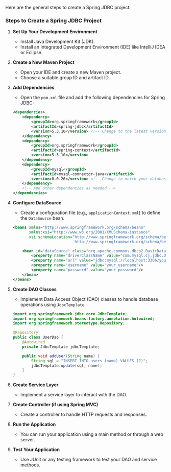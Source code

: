 Here are the general steps to create a Spring JDBC project:

### Steps to Create a Spring JDBC Project

1. **Set Up Your Development Environment**
   - Install Java Development Kit (JDK).
   - Install an Integrated Development Environment (IDE) like IntelliJ IDEA or Eclipse.

2. **Create a New Maven Project**
   - Open your IDE and create a new Maven project.
   - Choose a suitable group ID and artifact ID.

3. **Add Dependencies**
   - Open the `pom.xml` file and add the following dependencies for Spring JDBC:

   ```xml
   <dependencies>
       <dependency>
           <groupId>org.springframework</groupId>
           <artifactId>spring-jdbc</artifactId>
           <version>5.3.10</version> <!-- Change to the latest version -->
       </dependency>
       <dependency>
           <groupId>org.springframework</groupId>
           <artifactId>spring-context</artifactId>
           <version>5.3.10</version>
       </dependency>
       <dependency>
           <groupId>mysql</groupId>
           <artifactId>mysql-connector-java</artifactId>
           <version>8.0.26</version> <!-- Change to match your database -->
       </dependency>
       <!-- Add other dependencies as needed -->
   </dependencies>
   ```

4. **Configure DataSource**
   - Create a configuration file (e.g., `applicationContext.xml`) to define the `DataSource` bean.

   ```xml
   <beans xmlns="http://www.springframework.org/schema/beans"
          xmlns:xsi="http://www.w3.org/2001/XMLSchema-instance"
          xsi:schemaLocation="http://www.springframework.org/schema/beans
                              http://www.springframework.org/schema/beans/spring-beans.xsd">

       <bean id="dataSource" class="org.apache.commons.dbcp2.BasicDataSource">
           <property name="driverClassName" value="com.mysql.cj.jdbc.Driver"/>
           <property name="url" value="jdbc:mysql://localhost:3306/your_database"/>
           <property name="username" value="your_username"/>
           <property name="password" value="your_password"/>
       </bean>
   </beans>
   ```

5. **Create DAO Classes**
   - Implement Data Access Object (DAO) classes to handle database operations using `JdbcTemplate`.

   ```java
   import org.springframework.jdbc.core.JdbcTemplate;
   import org.springframework.beans.factory.annotation.Autowired;
   import org.springframework.stereotype.Repository;

   @Repository
   public class UserDao {
       @Autowired
       private JdbcTemplate jdbcTemplate;

       public void addUser(String name) {
           String sql = "INSERT INTO users (name) VALUES (?)";
           jdbcTemplate.update(sql, name);
       }
   }
   ```

6. **Create Service Layer**
   - Implement a service layer to interact with the DAO.

7. **Create Controller (if using Spring MVC)**
   - Create a controller to handle HTTP requests and responses.

8. **Run the Application**
   - You can run your application using a main method or through a web server.

9. **Test Your Application**
   - Use JUnit or any testing framework to test your DAO and service methods.


